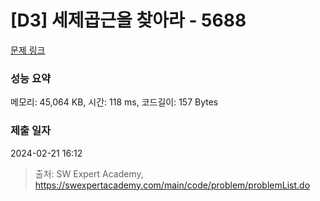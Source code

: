 # [D3] 세제곱근을 찾아라 - 5688 

[문제 링크](https://swexpertacademy.com/main/code/problem/problemDetail.do?contestProbId=AWXVyCaKugQDFAUo) 

### 성능 요약

메모리: 45,064 KB, 시간: 118 ms, 코드길이: 157 Bytes

### 제출 일자

2024-02-21 16:12



> 출처: SW Expert Academy, https://swexpertacademy.com/main/code/problem/problemList.do